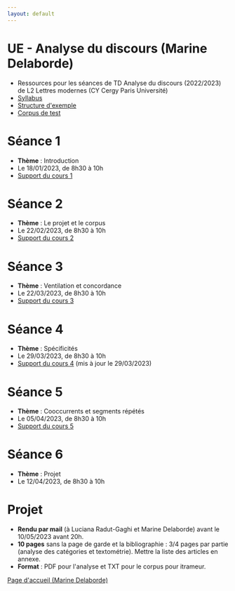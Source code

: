 ```yaml
---
layout: default
---
```


# UE - Analyse du discours (Marine Delaborde)
- Ressources pour les séances de TD Analyse du discours (2022/2023) de L2 Lettres modernes (CY Cergy Paris Université)
- [Syllabus](files/cours/analyse-du-discours/Analyse-du-discours-syllabus-2023.pdf)
- [Structure d'exemple](files/cours/analyse-du-discours/structure-corpus-date-genre-paragraphe.txt)
- [Corpus de test](files/cours/analyse-du-discours/corpus_chronologique_journaux.txt)


# Séance 1
- **Thème** : Introduction
- Le 18/01/2023, de  8h30 à 10h
- [Support du cours 1](files/cours/analyse-du-discours/AD1-Delaborde-2023.pdf)

# Séance 2
- **Thème** : Le projet et le corpus
- Le 22/02/2023, de  8h30 à 10h
- [Support du cours 2](files/cours/analyse-du-discours/AD2-Delaborde-2023.pdf)

# Séance 3
- **Thème** : Ventilation et concordance
- Le 22/03/2023, de  8h30 à 10h
- [Support du cours 3](files/cours/analyse-du-discours/AD3-Delaborde-2023.pdf)

# Séance 4
- **Thème** : Spécificités
- Le 29/03/2023, de  8h30 à 10h
- [Support du cours 4](files/cours/analyse-du-discours/AD4-Delaborde-2023.pdf) (mis à jour le 29/03/2023)

# Séance 5
- **Thème** : Cooccurrents et segments répétés
- Le 05/04/2023, de  8h30 à 10h
- [Support du cours 5](files/cours/analyse-du-discours/AD5-Delaborde-2023.pdf)

# Séance 6
- **Thème** : Projet
- Le 12/04/2023, de  8h30 à 10h

# Projet 
- **Rendu par mail** (à Luciana Radut-Gaghi et Marine Delaborde) avant le 10/05/2023 avant 20h. 
- **10 pages** sans la page de garde et la bibliographie : 3/4 pages par partie (analyse des catégories et textométrie). Mettre la liste des articles en annexe. 
- **Format** : PDF pour l'analyse et TXT pour le corpus pour itrameur.

[Page d'accueil (Marine Delaborde)](./)